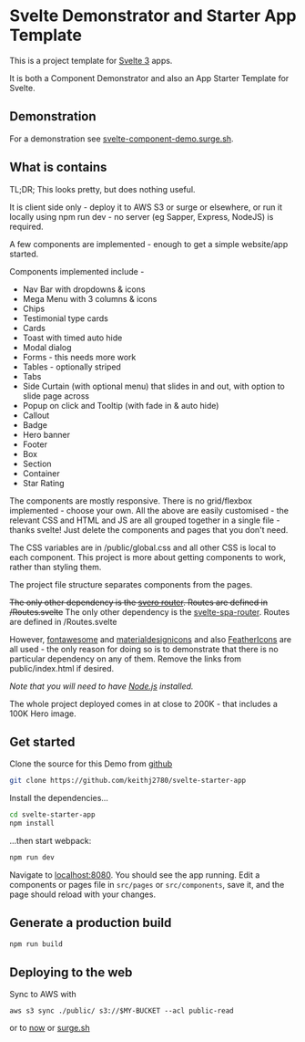 # Svelte Demonstrator and Starter App Template

This is a project template for [Svelte 3](https://svelte.dev) apps.

It is both a Component Demonstrator and also an App Starter Template for Svelte.

## Demonstration

For a demonstration see [svelte-component-demo.surge.sh](http://svelte-component-demo.surge.sh/).

## What is contains

TL;DR; This looks pretty, but does nothing useful.


It is client side only - deploy it to AWS S3 or surge or elsewhere, or run it locally using npm run dev - no server (eg Sapper, Express, NodeJS) is required.

A few components are implemented - enough to get a simple website/app started.

Components implemented include -
- Nav Bar with dropdowns & icons
- Mega Menu with 3 columns & icons
- Chips
- Testimonial type cards
- Cards
- Toast with timed auto hide
- Modal dialog
- Forms - this needs more work
- Tables - optionally striped
- Tabs
- Side Curtain (with optional menu) that slides in and out, with option to slide page across
- Popup on click and Tooltip (with fade in & auto hide)
- Callout
- Badge
- Hero banner
- Footer
- Box
- Section
- Container
- Star Rating

The components are mostly responsive. There is no grid/flexbox implemented - choose your own.  All the above are easily customised - the relevant CSS and HTML and JS are all grouped together in a single file - thanks svelte! Just delete the components and pages that you don't need.

The CSS variables are in /public/global.css and all other CSS is local to each component. This project is more about getting components to work, rather than styling them.

The project file structure separates components from the pages.

~~The only other dependency is the [svero router](https://github.com/kazzkiq/svero). Routes are defined in /Routes.svelte~~
The only other dependency is the [svelte-spa-router](https://github.com/ItalyPaleAle/svelte-spa-router). Routes are defined in /Routes.svelte

However, [fontawesome](https://fontawesome.com) and [materialdesignicons](https://materialdesignicons.com) and also [FeatherIcons](https://feathericons.com) are all used - the only reason for doing so is to demonstrate that there is no particular dependency on any of them. Remove the links from public/index.html if desired.


*Note that you will need to have [Node.js](https://nodejs.org) installed.*

The whole project deployed comes in at close to 200K - that includes a 100K Hero image.

## Get started

Clone the source for this Demo from [github](https://github.com/keithj2780/svelte-starter-app)

```bash
git clone https://github.com/keithj2780/svelte-starter-app
```

Install the dependencies...

```bash
cd svelte-starter-app
npm install
```

...then start webpack:

```bash
npm run dev
```

Navigate to [localhost:8080](http://localhost:8080). You should see the app running. Edit a components or pages file in `src/pages` or `src/components`, save it, and the page should reload with your changes.


## Generate a production build

```bash
npm run build
```


## Deploying to the web

Sync to AWS with 
```
aws s3 sync ./public/ s3://$MY-BUCKET --acl public-read
```

or to [now](https://zeit.co/now) or [surge.sh](https://surge.sh)
